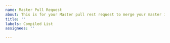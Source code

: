 ```yaml
---
name: Master Pull Request
about: This is for your Master pull rest request to merge your master into this repo.
title: ''
labels: Compiled List
assignees: ''

---
```



